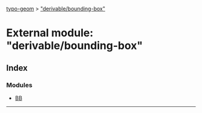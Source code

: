 [typo-geom](../README.md) > ["derivable/bounding-box"](../modules/_derivable_bounding_box_.md)

# External module: "derivable/bounding-box"

## Index

### Modules

* [BB](_derivable_bounding_box_.bb.md)

---

